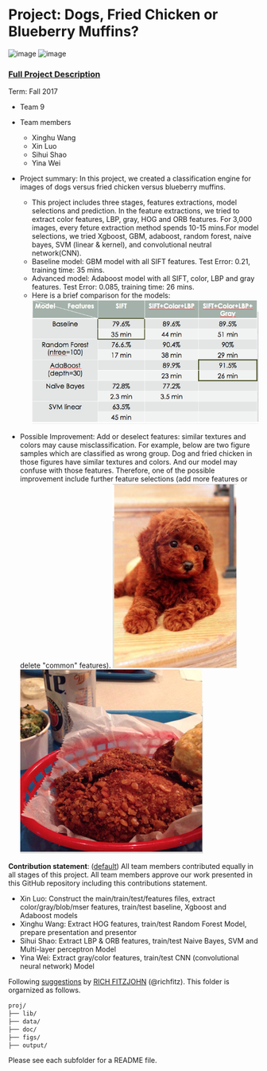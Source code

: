 # Project: Dogs, Fried Chicken or Blueberry Muffins?
![image](figs/chicken.jpg)
![image](figs/muffin.jpg)

### [Full Project Description](doc/project3_desc.md)

Term: Fall 2017

+ Team 9
+ Team members
	+ Xinghu Wang
	+ Xin Luo
	+ Sihui Shao
	+ Yina Wei


+ Project summary: In this project, we created a classification engine for images of dogs versus fried chicken versus blueberry muffins. 
	+ This project includes three stages, features extractions, model selections and prediction. In the feature extractions, we tried to extract color features, LBP, gray, HOG and ORB features. For 3,000 images, every feture extraction method spends 10-15 mins.For model selections, we tried Xgboost, GBM, adaboost, random forest, naive bayes, SVM (linear & kernel), and convolutional neutral network(CNN). 
	+ Baseline model: GBM model with all SIFT features. Test Error: 0.21, training time: 35 mins.
	+ Advanced model: Adaboost model with all SIFT, color, LBP and gray features. Test Error: 0.085, training time: 26 mins. 
	+ Here is a brief comparison for the models: 
		![image](figs/compare.png)

+ Possible Improvement: Add or deselect features: similar textures and colors may cause misclassification. For example, below are two figure samples which are classified as wrong group. Dog and fried chicken in those figures have similar textures and colors. And our model may confuse with those features.  Therefore, one of the possible improvement include further feature selections (add more features or delete "common" features). 
		![image](figs/errorpic1.png)
		![image](figs/errorpic2.png)
		
		
**Contribution statement**: ([default](doc/a_note_on_contributions.md)) All team members contributed equally in all stages of this project. All team members approve our work presented in this GitHub repository including this contributions statement.
+ Xin Luo: Construct the main/train/test/features files, extract color/gray/blob/mser features, train/test baseline, Xgboost and Adaboost models
+ Xinghu Wang: Extract HOG features, train/test Random Forest Model, prepare presentation and presentor 
+ Sihui Shao: Extract LBP & ORB features, train/test Naive Bayes, SVM and Multi-layer perceptron Model
+ Yina Wei: Extract gray/color features, train/test CNN (convolutional neural network) Model

Following [suggestions](http://nicercode.github.io/blog/2013-04-05-projects/) by [RICH FITZJOHN](http://nicercode.github.io/about/#Team) (@richfitz). This folder is orgarnized as follows.

```
proj/
├── lib/
├── data/
├── doc/
├── figs/
├── output/
```

Please see each subfolder for a README file.
